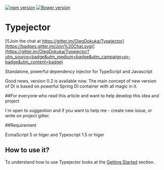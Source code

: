 [![npm version](https://badge.fury.io/js/typejector.svg)](http://badge.fury.io/js/typejector)
[![Bower version](https://badge.fury.io/bo/typejector.svg)](http://badge.fury.io/bo/typejector)

# Typejector

[![Join the chat at https://gitter.im/OlegDokuka/Typejector](https://badges.gitter.im/Join%20Chat.svg)](https://gitter.im/OlegDokuka/Typejector?utm_source=badge&utm_medium=badge&utm_campaign=pr-badge&utm_content=badge)


Standalone, powerful dependency injector for TypeScript and Javascript

Good news, version 0.2 is available now. The main concept of new version of DI is based on powerful Spring DI container with all magic in it. 



##For everyone who read this article and want to help develop this idea and project

I`m open to suggestion and if you want to help me - create new issue, or write on project gitter.

##Requirement

EcmaScript 5 or higer and Typescript 1.5 or higer

## How to use it?

To understand how to use Typejector looks at the [Getting Started](https://github.com/OlegDokuka/Typejector/wiki/Getting-Started) section.
